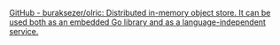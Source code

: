 
[GitHub - buraksezer/olric: Distributed in-memory object store. It can be used both as an embedded Go library and as a language-independent service.](https://github.com/buraksezer/olric)
